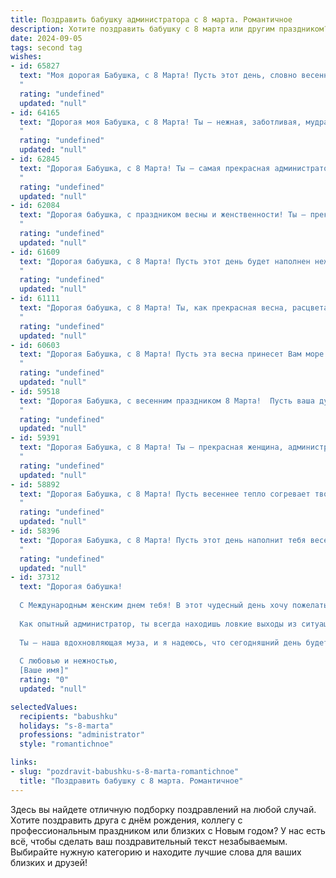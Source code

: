 ```yaml
---
title: Поздравить бабушку администратора с 8 марта. Романтичное
description: Хотите поздравить бабушку с 8 марта или другим праздником? Наш ИИ создаст незабываемое поздравление, а вы обязательно выделитесь среди других.  
date: 2024-09-05
tags: second tag
wishes:
- id: 65827
  text: "Моя дорогая Бабушка, с 8 Марта! Пусть этот день, словно весенний цветок, распустит в твоей душе нежные чувства и подарит  радость каждой минуте. Ты - администратор нашей семьи, управляющая теплом и уютом,  и твоя любовь — самая ценная награда.
  "
  rating: "undefined"
  updated: "null"
- id: 64165
  text: "Дорогая моя Бабушка, с 8 Марта! Ты — нежная, заботливая, мудрая, словно весенний сад, полный красоты и ароматных цветов. Твой административный талант всегда удивлял меня — ты умеешь организовать всё на высшем уровне, от домашнего очага до нашего семейного счастья. Пусть этот день принесет тебе много радости, любви и весеннего тепла!
  "
  rating: "undefined"
  updated: "null"
- id: 62845
  text: "Дорогая Бабушка, с 8 Марта! Ты — самая прекрасная администратор в моей жизни, твоя забота и тепло дарят мне уют и радость. Желаю тебе весеннего настроения, нежной любви и бесконечного счастья. Пусть каждый день будет наполнен красотой и добром, а ты всегда остаешься такой же замечательной, как сейчас.
  "
  rating: "undefined"
  updated: "null"
- id: 62084
  text: "Дорогая бабушка, с праздником весны и женственности! Ты — прекрасный администратор, умеющая организовывать и создавать уют. Пусть этот день подарит тебе море цветов, улыбок и нежности. Будь всегда такой же светлой и жизнерадостной!
  "
  rating: "undefined"
  updated: "null"
- id: 61609
  text: "Дорогая бабушка, с 8 Марта! Пусть этот день будет наполнен нежностью, как весенний рассвет, и теплом, как лучи солнца. Ты, наш администратор,  делаешь нашу жизнь организованной и комфортной, как настоящий волшебник. Спасибо за твою заботу и любовь!
  "
  rating: "undefined"
  updated: "null"
- id: 61111
  text: "Дорогая бабушка, с 8 Марта! Ты, как прекрасная весна, расцветаешь с каждым годом,  твой оптимизм и любовь согревают всех вокруг.  Пусть твоя жизнь будет полна радости, тепла и заботы!
  "
  rating: "undefined"
  updated: "null"
- id: 60603
  text: "Дорогая Бабушка, с 8 Марта! Пусть эта весна принесет Вам море нежности, радости и весеннего настроения. Вы - очаровательная женщина, прекрасный администратор и  настоящий символ женской мудрости и элегантности. Желаю Вам здоровья, благополучия и  много счастливых моментов в жизни! ❤️
  "
  rating: "undefined"
  updated: "null"
- id: 59518
  text: "Дорогая Бабушка, с весенним праздником 8 Марта!  Пусть ваша душа, подобно распустившемуся цветку, будет наполнена радостью, а улыбка светится ярче солнца. Спасибо за вашу заботу, мудрость и то, что вы всегда рядом.  Будьте здоровы, счастливы и любимы!
  "
  rating: "undefined"
  updated: "null"
- id: 59391
  text: "Дорогая Бабушка, с 8 Марта! Ты – прекрасная женщина, администратор с золотыми руками и самая заботливая бабушка на свете. Пусть в твоей жизни всегда царит любовь, уют и весеннее настроение.
  "
  rating: "undefined"
  updated: "null"
- id: 58892
  text: "Дорогая Бабушка, с 8 Марта! Пусть весеннее тепло согревает твое сердце, а улыбка не сходит с твоего лица. Ты - самая прекрасная женщина в моей жизни, и я горжусь, что ты моя Бабушка. Пусть твой административный талант приносит тебе только радость и успех, а душа всегда будет полна любви и светлых надежд!
  "
  rating: "undefined"
  updated: "null"
- id: 58396
  text: "Дорогая Бабушка, с 8 Марта! Пусть этот день наполнит тебя весенним теплом, нежностью и счастьем!  Ты - прекрасная женщина, талантливый администратор и любящая бабушка.  Желаю тебе море цветов, много улыбок и радости  в этот чудесный день!
  "
  rating: "undefined"
  updated: "null"
- id: 37312
  text: "Дорогая бабушка!
  
  С Международным женским днем тебя! В этот чудесный день хочу пожелать, чтобы каждый миг твоей жизни был наполнен радостью и теплом, как ты наполняешь наши сердца. Ты — воплощение заботы и любви, а твоя мудрость и нежность вдохновляют на свершения.
  
  Как опытный администратор, ты всегда находишь ловкие выходы из ситуаций, а в нашей семье ты — главный координатор счастья. В твой праздник пусть цветы расцветают так же ярко, как светит твоя улыбка, а каждый день дарит новые поводы для радости и воспоминаний.
  
  Ты — наша вдохновляющая муза, и я надеюсь, что сегодняшний день будет таким же прекрасным, как ты сама. Люблю тебя бесконечно!
  
  С любовью и нежностью,
  [Ваше имя]"
  rating: "0"
  updated: "null"

selectedValues:
  recipients: "babushku"
  holidays: "s-8-marta"
  professions: "administrator"
  style: "romantichnoe"

links:
- slug: "pozdravit-babushku-s-8-marta-romantichnoe"
  title: "Поздравить бабушку с 8 марта. Романтичное"
---
```


Здесь вы найдете отличную подборку поздравлений на любой случай. 
Хотите поздравить друга с днём рождения, коллегу с профессиональным праздником или близких с Новым годом? У нас есть всё, чтобы сделать ваш поздравительный текст незабываемым. Выбирайте нужную категорию и находите лучшие слова для ваших близких и друзей!
